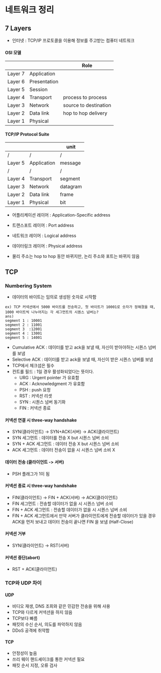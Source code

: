 # 네트워크 정리

## 7 Layers
- 인터넷 : TCP/IP 프로토콜을 이용해 정보를 주고받는 컴퓨터 네트워크

#### OSI 모델
|||Role|
|--------|----------------|-----------------------------|
|Layer 7|Application| |
|Layer 6|Presentation| |
|Layer 5|Session| |
|Layer 4|Transport|process to process|
|Layer 3|Network|source to destination|
|Layer 2|Data link|hop to hop delivery|
|Layer 1|Physical| |

#### TCP/IP Protocol Suite

| | | unit|
|--------|----------------|--------------------------|
|     /    |      /       |      /        |
|Layer 5|Application|message|
|      /        |     /        |       /      |
|Layer 4|Transport|segment|
|Layer 3|Network|datagram|
|Layer 2|Data link|frame|
|Layer 1|Physical|bit|

- 어플리케이션 레이어 : Application-Specific address
- 트랜스포트 레이어 : Port address
- 네트워크 레이어 : Logical address
- 데이터링크 레이어 : Physical address

- 물리 주소는 hop to hop 동안 바뀌지만, 논리 주소와 포트는 바뀌지 않음


## TCP

### Numbering System
- 데이터의 바이트는 임의로 생성된 숫자로 시작함
```
ex) TCP 커넥션에서 5000 바이트를 전송하고, 첫 바이트가 10001로 숫자가 정해졌을 때, 1000 바이트씩 나누어지는 각 세그먼트의 시퀀스 넘버는?
ans)
segment 1 : 10001
segment 2 : 11001
segment 3  :12001
segment 4 : 13001
segment 5 : 14001
```

- Cumulative ACK : 데이터를 받고 ack을 보낼 때, 자신이 받아야하는 시퀀스 넘버를 보냄
- Selective ACK : 데이터를 받고 ack을 보낼 때, 자신이 받은 시퀀스 넘버를 보냄
- TCP에서 체크섬은 필수
- 컨트롤 필드 : 1일 경우 활성화되었다는 뜻이다.
	- URG : Urgent pointer 가 유효함
	- ACK : Acknowledgment 가 유효함
	- PSH : push 요청
	- RST : 커넥션 리셋
	- SYN : 시퀀스 넘버 동기화
	- FIN : 커넥션 종료

#### 커넥션 연결 시 three-way handshake
- SYN(클라이언트) -> SYN+ACK(서버) -> ACK(클라이언트) 
- SYN 세그먼트 : 데이터를 전송 X but 시퀀스 넘버 소비
- SYN + ACK 세그먼트 : 데이터 전송 X but 시퀀스 넘버 소비
- ACK 세그먼트 : 데이터 전송이 없을 시 시퀀스 넘버 소비 X

#### 데이터 전송 (클라이언트 -> 서버)
- PSH 플래그가 1이 됨

#### 커넥션 종료 시 three-way handshake
- FIN(클라이언트) -> FIN + ACK(서버) -> ACK(클라이언트)
- FIN 세그먼트 : 전송할 데이터가 없을 시 시퀀스 넘버 소비
- FIN + ACK 세그먼트 : 전송할 데이터가 없을 시 시퀀스 넘버 소비
- FIN + ACK 세그먼트에서 만약 서버가 클라이언트에게 전송할 데이터가 있을 경우 ACK을 먼저 보내고 데이터 전송이 끝나면 FIN 을 보냄 (Half-Close)

#### 커넥션 거부
- SYN(클라이언트) -> RST(서버)

#### 커넥션 중단(abort)
- RST + ACK(클라이언트)

### TCP와 UDP 차이

#### UDP
- 비디오 재생, DNS 조회와 같은 민감한 전송을 위해 사용
- TCP와 다르게 커넥션을 하지 않음
- TCP보다 빠름
- 패킷의 수신 순서, 의도를 파악하지 않음
- DDoS 공격에 취약함


#### TCP
- 안정성이 높음
- 쓰리 웨이 핸드셰이크를 통한 커넥션 필요
- 패킷 순서 지정, 오류 검사
